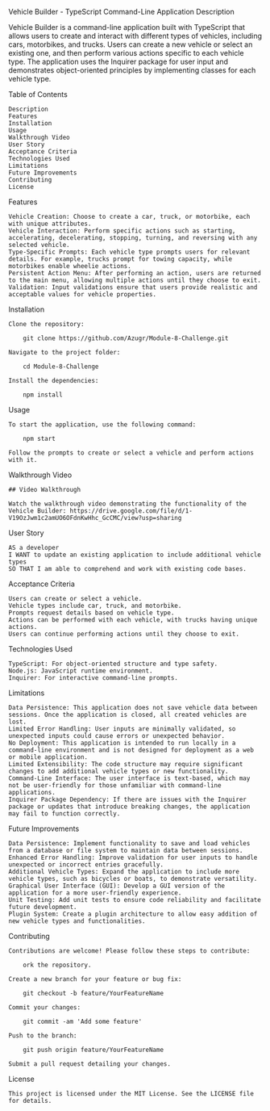 Vehicle Builder - TypeScript Command-Line Application
Description

Vehicle Builder is a command-line application built with TypeScript that allows users to create and interact with different types of vehicles, including cars, motorbikes, and trucks. Users can create a new vehicle or select an existing one, and then perform various actions specific to each vehicle type. The application uses the Inquirer package for user input and demonstrates object-oriented principles by implementing classes for each vehicle type.

Table of Contents

    Description
    Features
    Installation
    Usage
    Walkthrough Video
    User Story
    Acceptance Criteria
    Technologies Used
    Limitations
    Future Improvements
    Contributing
    License

Features

    Vehicle Creation: Choose to create a car, truck, or motorbike, each with unique attributes.
    Vehicle Interaction: Perform specific actions such as starting, accelerating, decelerating, stopping, turning, and reversing with any selected vehicle.
    Type-Specific Prompts: Each vehicle type prompts users for relevant details. For example, trucks prompt for towing capacity, while motorbikes enable wheelie actions.
    Persistent Action Menu: After performing an action, users are returned to the main menu, allowing multiple actions until they choose to exit.
    Validation: Input validations ensure that users provide realistic and acceptable values for vehicle properties.

Installation

    Clone the repository:

        git clone https://github.com/Azugr/Module-8-Challenge.git

    Navigate to the project folder:

        cd Module-8-Challenge

    Install the dependencies:

        npm install

Usage

    To start the application, use the following command:

        npm start

    Follow the prompts to create or select a vehicle and perform actions with it.

    
Walkthrough Video

    ## Video Walkthrough

    Watch the walkthrough video demonstrating the functionality of the Vehicle Builder: https://drive.google.com/file/d/1-V19OzJwm1c2amUO6OFdnKwHhc_GcCMC/view?usp=sharing


User Story

    AS a developer
    I WANT to update an existing application to include additional vehicle types
    SO THAT I am able to comprehend and work with existing code bases.

Acceptance Criteria

    Users can create or select a vehicle.
    Vehicle types include car, truck, and motorbike.
    Prompts request details based on vehicle type.
    Actions can be performed with each vehicle, with trucks having unique actions.
    Users can continue performing actions until they choose to exit.

Technologies Used

    TypeScript: For object-oriented structure and type safety.
    Node.js: JavaScript runtime environment.
    Inquirer: For interactive command-line prompts.

Limitations

    Data Persistence: This application does not save vehicle data between sessions. Once the application is closed, all created vehicles are lost.
    Limited Error Handling: User inputs are minimally validated, so unexpected inputs could cause errors or unexpected behavior.
    No Deployment: This application is intended to run locally in a command-line environment and is not designed for deployment as a web or mobile application.
    Limited Extensibility: The code structure may require significant changes to add additional vehicle types or new functionality.
    Command-Line Interface: The user interface is text-based, which may not be user-friendly for those unfamiliar with command-line applications.
    Inquirer Package Dependency: If there are issues with the Inquirer package or updates that introduce breaking changes, the application may fail to function correctly.

Future Improvements

    Data Persistence: Implement functionality to save and load vehicles from a database or file system to maintain data between sessions.
    Enhanced Error Handling: Improve validation for user inputs to handle unexpected or incorrect entries gracefully.
    Additional Vehicle Types: Expand the application to include more vehicle types, such as bicycles or boats, to demonstrate versatility.
    Graphical User Interface (GUI): Develop a GUI version of the application for a more user-friendly experience.
    Unit Testing: Add unit tests to ensure code reliability and facilitate future development.
    Plugin System: Create a plugin architecture to allow easy addition of new vehicle types and functionalities.

Contributing

    Contributions are welcome! Please follow these steps to contribute:

        ork the repository.

    Create a new branch for your feature or bug fix:

        git checkout -b feature/YourFeatureName

    Commit your changes:

        git commit -am 'Add some feature'

    Push to the branch:

        git push origin feature/YourFeatureName

    Submit a pull request detailing your changes.

License

    This project is licensed under the MIT License. See the LICENSE file for details.